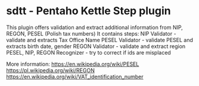 # sdtt - Pentaho Kettle Step plugin
This plugin offers validation and extract additional information from NIP, REGON, PESEL (Polish tax numbers)
It contains steps:
NIP Validator - validate and extracts Tax Office Name
PESEL Validator - validate PESEL and extracts birth date, gender
REGON Validator - validate and extract region
PESEL, NIP, REGON Recognizer - try to correct if ids are misplaced 

More information: 
https://en.wikipedia.org/wiki/PESEL <br>
https://pl.wikipedia.org/wiki/REGON
https://en.wikipedia.org/wiki/VAT_identification_number

